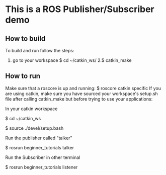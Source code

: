 # This is a ROS Publisher/Subscriber demo

## How to build
To build and run follow the steps:
1. go to your workspace
$ cd ~/catkin_ws/
2.$ catkin_make

## How to run
Make sure that a roscore is up and running:
$ roscore
catkin specific If you are using catkin, make sure you have sourced your workspace's setup.sh file after calling catkin_make but before trying to use your applications:

In your catkin workspace

$ cd ~/catkin_ws

$ source ./devel/setup.bash

Run the publisher called "talker"

$ rosrun beginner_tutorials talker

Run the Subscriber in other terminal

$ rosrun beginner_tutorials listener 

